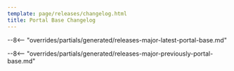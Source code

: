 ```yaml
---
template: page/releases/changelog.html
title: Portal Base Changelog
---
```


--8<-- "overrides/partials/generated/releases-major-latest-portal-base.md"

<!--open-previous-releases-->

--8<-- "overrides/partials/generated/releases-major-previously-portal-base.md"

<!--close-previous-releases-->
